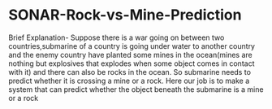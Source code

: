 # SONAR-Rock-vs-Mine-Prediction
Brief Explanation-
Suppose there is a war going on between two countries,submarine of a country is going under water to another country and the enemy country have planted some mines in the ocean(mines are nothing but explosives that explodes when some object comes in contact with it) and there can also be rocks in the ocean.
So submarine needs to predict whether it is crossing a mine or a rock.
Here our job is to make a system that can predict whether the object beneath the submarine is a mine or a rock
